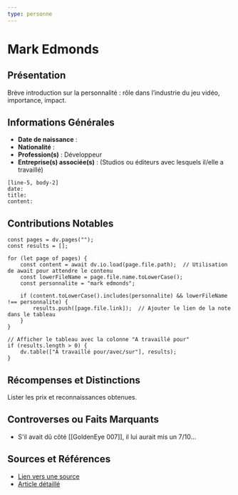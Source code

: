 ```yaml
---
type: personne
---
```


# Mark Edmonds

## Présentation
Brève introduction sur la personnalité : rôle dans l’industrie du jeu vidéo, importance, impact.

## Informations Générales
- **Date de naissance** :  
- **Nationalité** :  
- **Profession(s)** : Développeur
- **Entreprise(s) associée(s)** : (Studios ou éditeurs avec lesquels il/elle a travaillé)  

```timeline-labeled
[line-5, body-2]
date:  
title: 
content:
```


## Contributions Notables

```dataviewjs
const pages = dv.pages("");
const results = [];

for (let page of pages) {
    const content = await dv.io.load(page.file.path);  // Utilisation de await pour attendre le contenu
    const lowerFileName = page.file.name.toLowerCase();
    const personnalite = "mark edmonds";
    
    if (content.toLowerCase().includes(personnalite) && lowerFileName !== personnalite) {
        results.push([page.file.link]);  // Ajouter le lien de la note dans le tableau
    }
}

// Afficher le tableau avec la colonne "A travaillé pour"
if (results.length > 0) {
    dv.table(["A travaillé pour/avec/sur"], results);
}

```

## Récompenses et Distinctions
Lister les prix et reconnaissances obtenues.

## Controverses ou Faits Marquants
- S'il avait dû côté [[GoldenEye 007]], il lui aurait mis un 7/10...

## Sources et Références
- [Lien vers une source](#)
- [Article détaillé](#)
